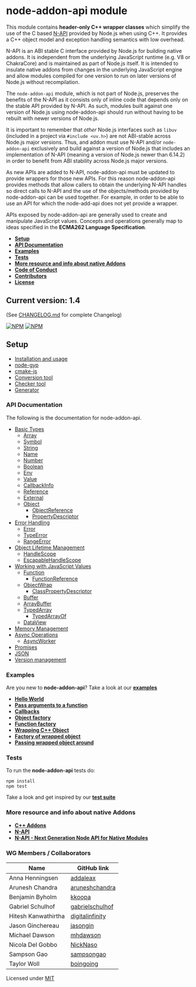 # **node-addon-api module**
This module contains **header-only C++ wrapper classes** which simplify
the use of the C based [N-API](https://nodejs.org/dist/latest/docs/api/n-api.html)
provided by Node.js when using C++. It provides a C++ object model
and exception handling semantics with low overhead.

N-API is an ABI stable C interface provided by Node.js for building native
addons. It is independent from the underlying JavaScript runtime (e.g. V8 or ChakraCore)
and is maintained as part of Node.js itself. It is intended to insulate
native addons from changes in the underlying JavaScript engine and allow
modules compiled for one version to run on later versions of Node.js without
recompilation.

The `node-addon-api` module, which is not part of Node.js, preserves the benefits
of the N-API as it consists only of inline code that depends only on the stable API
provided by N-API. As such, modules built against one version of Node.js
using node-addon-api should run without having to be rebuilt with newer versions
of Node.js.

It is important to remember that *other* Node.js interfaces such as
`libuv` (included in a project via `#include <uv.h>`) are not ABI-stable across
Node.js major versions. Thus, and addon must use N-API and/or `node-addon-api`
exclusively and build against a version of Node.js that includes an
implementation of N-API (meaning a version of Node.js newer than 6.14.2) in
order to benefit from ABI stability across Node.js major versions.

As new APIs are added to N-API, node-addon-api must be updated to provide
wrappers for those new APIs. For this reason node-addon-api provides
methods that allow callers to obtain the underlying N-API handles so
direct calls to N-API and the use of the objects/methods provided by
node-addon-api can be used together. For example, in order to be able
to use an API for which the node-add-api does not yet provide a wrapper.

APIs exposed by node-addon-api are generally used to create and
manipulate JavaScript values. Concepts and operations generally map
to ideas specified in the **ECMA262 Language Specification**.

- **[Setup](#setup)**
- **[API Documentation](#api)**
- **[Examples](#examples)**
- **[Tests](#tests)**
- **[More resource and info about native Addons](#resources)**
- **[Code of Conduct](CODE_OF_CONDUCT.md)**
- **[Contributors](#contributors)**
- **[License](#license)**

## **Current version: 1.4**

(See [CHANGELOG.md](CHANGELOG.md) for complete Changelog)

[![NPM](https://nodei.co/npm/node-addon-api.png?downloads=true&downloadRank=true)](https://nodei.co/npm/node-addon-api/) [![NPM](https://nodei.co/npm-dl/node-addon-api.png?months=6&height=1)](https://nodei.co/npm/node-addon-api/)

<a name="setup"></a>

## Setup
  - [Installation and usage](doc/setup.md)
  - [node-gyp](doc/node-gyp.md)
  - [cmake-js](doc/cmake-js.md)
  - [Conversion tool](doc/conversion-tool.md)
  - [Checker tool](doc/checker-tool.md)
  - [Generator](doc/generator.md)

<a name="api"></a>

### **API Documentation**

The following is the documentation for node-addon-api.

 - [Basic Types](doc/basic_types.md)
    - [Array](doc/basic_types.md#array)
    - [Symbol](doc/symbol.md)
    - [String](doc/string.md)
    - [Name](doc/basic_types.md#name)
    - [Number](doc/number.md)
    - [Boolean](doc/boolean.md)
    - [Env](doc/env.md)
    - [Value](doc/value.md)
    - [CallbackInfo](doc/callbackinfo.md)
    - [Reference](doc/reference.md)
    - [External](doc/external.md)
    - [Object](doc/object.md)
        - [ObjectReference](doc/object_reference.md)
        - [PropertyDescriptor](doc/property_descriptor.md)
 - [Error Handling](doc/error_handling.md)
    - [Error](doc/error.md)
    - [TypeError](doc/type_error.md)
    - [RangeError](doc/range_error.md)
 - [Object Lifetime Management](doc/object_lifetime_management.md)
    - [HandleScope](doc/handle_scope.md)
    - [EscapableHandleScope](doc/escapable_handle_scope.md)
 - [Working with JavaScript Values](doc/working_with_javascript_values.md)
    - [Function](doc/function.md)
        - [FunctionReference](doc/function_reference.md)
    - [ObjectWrap](doc/object_wrap.md)
        - [ClassPropertyDescriptor](doc/class_property_descriptor.md)
    - [Buffer](doc/buffer.md)
    - [ArrayBuffer](doc/array_buffer.md)
    - [TypedArray](doc/typed_array.md)
      - [TypedArrayOf](doc/typed_array_of.md)
    - [DataView](doc/dataview.md)
 - [Memory Management](doc/memory_management.md)
 - [Async Operations](doc/async_operations.md)
    - [AsyncWorker](doc/async_worker.md)
 - [Promises](doc/promises.md)
 - [JSON](doc/json.md)
 - [Version management](doc/version_management.md)

<a name="examples"></a>

### **Examples**

Are you new to **node-addon-api**? Take a look at our **[examples](https://github.com/nodejs/abi-stable-node-addon-examples)**

- **[Hello World](https://github.com/nodejs/abi-stable-node-addon-examples/tree/master/1_hello_world/node-addon-api)**
- **[Pass arguments to a function](https://github.com/nodejs/abi-stable-node-addon-examples/tree/master/2_function_arguments/node-addon-api)**
- **[Callbacks](https://github.com/nodejs/abi-stable-node-addon-examples/tree/master/3_callbacks/node-addon-api)**
- **[Object factory](https://github.com/nodejs/abi-stable-node-addon-examples/tree/master/4_object_factory/node-addon-api)**
- **[Function factory](https://github.com/nodejs/abi-stable-node-addon-examples/tree/master/5_function_factory/node-addon-api)**
- **[Wrapping C++ Object](https://github.com/nodejs/abi-stable-node-addon-examples/tree/master/6_object_wrap/node-addon-api)**
- **[Factory of wrapped object](https://github.com/nodejs/abi-stable-node-addon-examples/tree/master/7_factory_wrap/node-addon-api)**
- **[Passing wrapped object around](https://github.com/nodejs/abi-stable-node-addon-examples/tree/master/8_passing_wrapped/node-addon-api)**

<a name="tests"></a>

### **Tests**

To run the **node-addon-api** tests do:

```
npm install
npm test
```

Take a look and get inspired by our **[test suite](https://github.com/nodejs/node-addon-api/tree/master/test)**

<a name="resources"></a>

### **More resource and info about native Addons**
- **[C++ Addons](https://nodejs.org/dist/latest/docs/api/addons.html)**
- **[N-API](https://nodejs.org/dist/latest/docs/api/n-api.html)**
- **[N-API - Next Generation Node API for Native Modules](https://youtu.be/-Oniup60Afs)**

<a name="contributors"></a>

### WG Members / Collaborators
| Name                | GitHub link                                           |
| ------------------- | ----------------------------------------------------- |
| Anna Henningsen     | [addaleax](https://github.com/addaleax)               |
| Arunesh Chandra     | [aruneshchandra](https://github.com/aruneshchandra)   |
| Benjamin Byholm     | [kkoopa](https://github.com/kkoopa)                   |
| Gabriel Schulhof    | [gabrielschulhof](https://github.com/gabrielschulhof) |
| Hitesh Kanwathirtha | [digitalinfinity](https://github.com/digitalinfinity) |
| Jason Ginchereau    | [jasongin](https://github.com/jasongin)               |
| Michael Dawson      | [mhdawson](https://github.com/mhdawson)               |
| Nicola Del Gobbo    | [NickNaso](https://github.com/NickNaso)               |
| Sampson Gao         | [sampsongao](https://github.com/sampsongao)           |
| Taylor Woll         | [boingoing](https://github.com/boingoing)             |

<a name="license"></a>

Licensed under [MIT](./LICENSE.md)
